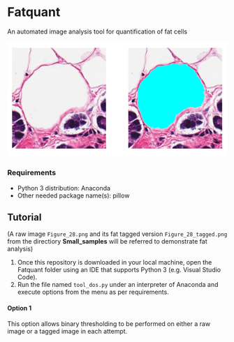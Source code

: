 # Fatquant
 An automated image analysis tool for quantification of fat cells

![alt text](Fatquant_readme_display.png)

### Requirements
* Python 3 distribution: Anaconda
* Other needed package name(s): pillow 

## Tutorial
(A raw image `Figure_28.png` and its fat tagged version `Figure_28_tagged.png` from the directiory **Small_samples** will be referred to demonstrate fat analysis)

1) Once this repository is downloaded in your local machine, open the Fatquant folder using an IDE that supports Python 3 (e.g. Visual Studio Code).
2) Run the file named `tool_dos.py` under an interpreter of Anaconda and execute options from the menu as per requirements.

#### Option 1
This option allows binary thresholding to be performed on either a raw image or a tagged image in each attempt.
